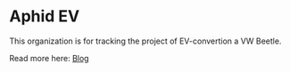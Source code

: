 # Aphid EV
This organization is for tracking the project of EV-convertion a VW Beetle.

Read more here: [Blog](https://aphid-ev.lhelge.se)
